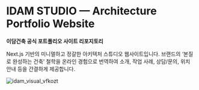 # IDAM STUDIO — Architecture Portfolio Website

**이담건축 공식 포트폴리오 사이트 리포지토리**

Next.js 기반의 미니멀하고 정갈한 아키텍처 스튜디오 웹사이트입니다. 브랜드의 ‘본질로 완성하는 건축’ 철학을 온라인 경험으로 번역하여 소개, 작업 사례, 상담/문의, 위치 안내 등을 간결하게 제공합니다.

![idam_visual_vfkozt](https://github.com/user-attachments/assets/d99addfc-553a-4aaa-85b3-af87f638a974)
